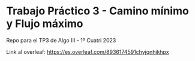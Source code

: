 # Trabajo Práctico 3 - Camino mínimo y Flujo máximo
Repo para el TP3 de Algo III - 1º Cuatri 2023

Link al overleaf: https://es.overleaf.com/8936174591chyjqnhjkhpx
